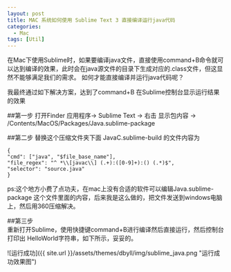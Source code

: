 ```yaml
---
layout: post
title: MAC 系统如何使用 Sublime Text 3 直接编译运行java代码
categories:
  - Mac
tags: [Util]
---
```

在Mac下使用Sublime时，如果要编译java文件，直接使用command+B命令就可以达到编译的效果，此时会在java源文件的目录下生成对应的.class文件，但这显然不能够满足我们的需求。
如何才能直接编译并运行java代码呢？

  
我最终通过如下解决方案，达到了command+B 在Sublime控制台显示运行结果的效果


##第一步
打开Finder 应用程序-> Sublime Text -> 右击 显示包内容 -> /Contents/MacOS/Packages/Java.sublime-package 

##第二步
替换这个压缩文件夹下面 JavaC.sublime-build 的文件内容为

    {
    "cmd": ["java", "$file_base_name"],
    "file_regex": "^ *\\[javac\\] (.+):([0-9]+):() (.*)$",
    "selector": "source.java"
    }

ps:这个地方小费了点功夫，在mac上没有合适的软件可以编辑Java.sublime-package 这个文件里面的内容，后来我是这么做的，把文件发送到windows电脑上，然后用360压缩解决。

##第三步  
 重新打开Sublime，使用快捷键command+B进行编译然后直接运行，然后控制台打印出 HelloWorld字符串，如下所示，妥妥的。

 ![运行成功]({{ site.url }}/assets/themes/dbyll/img/sublime_java.png "运行成功效果图")
